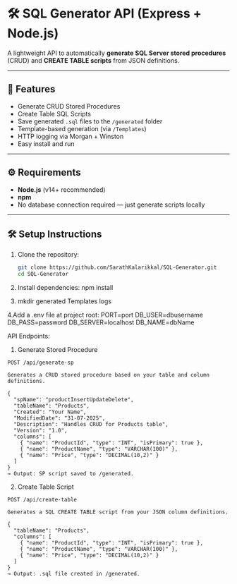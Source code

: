 # 🛠️ SQL Generator API (Express + Node.js)

A lightweight API to automatically **generate SQL Server stored procedures** (CRUD) and **CREATE TABLE scripts** from JSON definitions.

---

## 🚀 Features

- Generate CRUD Stored Procedures
- Create Table SQL Scripts
- Save generated `.sql` files to the `/generated` folder
- Template-based generation (via `/Templates`)
- HTTP logging via Morgan + Winston
- Easy install and run

---

## ⚙️ Requirements

- **Node.js** (v14+ recommended)
- **npm**
- No database connection required — just generate scripts locally

---

## 🛠️ Setup Instructions

1. Clone the repository:
   ```bash
   git clone https://github.com/SarathKalarikkal/SQL-Generator.git
   cd SQL-Generator

2. Install dependencies: npm install
   
3. mkdir generated Templates logs
   
4.Add a .env file at project root:
    PORT=port
    DB_USER=dbusername
    DB_PASS=password
    DB_SERVER=localhost
    DB_NAME=dbName



API Endpoints: 

  1. Generate Stored Procedure
     
    POST /api/generate-sp

    Generates a CRUD stored procedure based on your table and column definitions.
    
    {
      "spName": "productInsertUpdateDelete",
      "tableName": "Products",
      "Created": "Your Name",
      "ModifiedDate": "31-07-2025",
      "Description": "Handles CRUD for Products table",
      "Version": "1.0",
      "columns": [
        { "name": "ProductId", "type": "INT", "isPrimary": true },
        { "name": "ProductName", "type": "VARCHAR(100)" },
        { "name": "Price", "type": "DECIMAL(10,2)" }
      ]
    }
    → Output: SP script saved to /generated.

  2. Create Table Script
     
    POST /api/create-table

    Generates a SQL CREATE TABLE script from your JSON column definitions.
    
    {
      "tableName": "Products",
      "columns": [
        { "name": "ProductId", "type": "INT", "isPrimary": true },
        { "name": "ProductName", "type": "VARCHAR(100)" },
        { "name": "Price", "type": "DECIMAL(10,2)" }
      ]
    }
    → Output: .sql file created in /generated.
